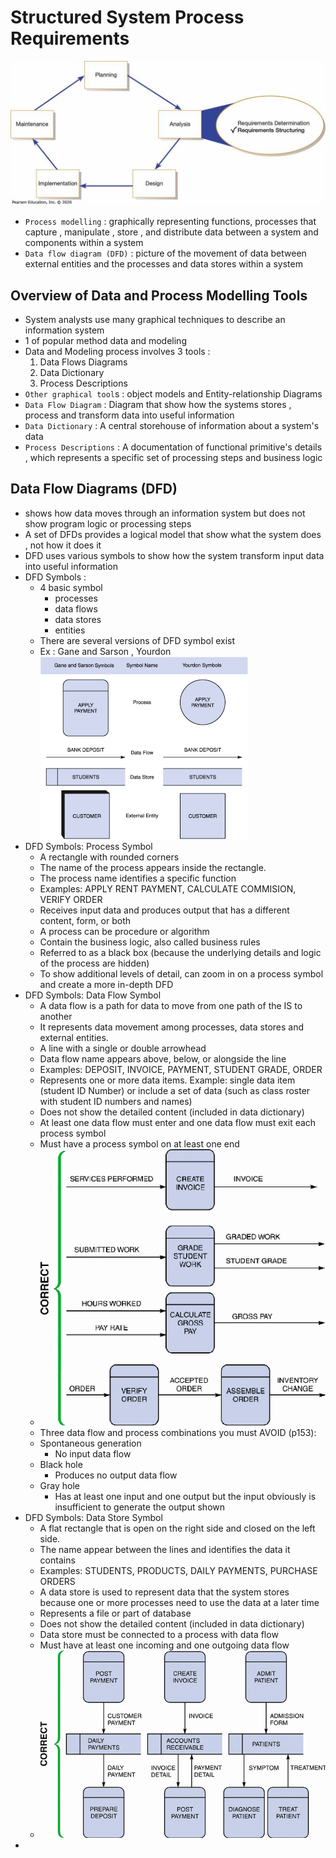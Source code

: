 # Structured System Process Requirements

![](../images/Pasted%20image%2020250204002324.png)


- `Process modelling` : graphically representing functions, processes that capture , manipulate , store , and distribute data between a system and components within a system
- `Data flow diagram (DFD)`  : picture of the movement of data between external entities and the processes and data stores within a system

## Overview of Data and Process Modelling Tools 
- System analysts use many graphical techniques to describe an information system 
- 1 of popular method data and modeling
- Data and Modeling process involves 3 tools :
	1. Data Flows Diagrams
	2. Data Dictionary 
	3. Process Descriptions
- `Other graphical tool`s : object models and Entity-relationship Diagrams 
- `Data Flow Diagram` : Diagram that show how the systems stores , process and transform data into useful information
- `Data Dictionary`  : A central storehouse of information about a system's data 
- `Process Descriptions` : A documentation of functional primitive's details , which represents a specific set of processing steps and business logic

## Data Flow Diagrams (DFD)
- shows how data moves through an information system but does not show program logic or processing steps 
- A set of DFDs provides a logical model that show what the system does , not how it does it 
- DFD uses various symbols to show how the system transform input data into useful information
- DFD Symbols : 
	- 4 basic symbol 
		- processes
		- data flows 
		- data stores
		- entities
	- There are several versions of DFD symbol exist 
	- Ex : Gane and Sarson  ,  Yourdon
![Pasted image 20241206135044.png](../images/Pasted%20image%2020241206135044.png)
- DFD Symbols: Process Symbol
	- A rectangle with rounded corners
	- The name of the process appears inside the rectangle.
	- The process name identifies a specific function
	- Examples: APPLY RENT PAYMENT, CALCULATE COMMISION, VERIFY ORDER
	- Receives input data and produces output that has a different content, form, or both
	- A process can be procedure or algorithm
	- Contain the business logic, also called business rules
	- Referred to as a black box (because the underlying details and logic of the process are hidden)
	- To show additional levels of detail, can zoom in on a process symbol and create a more in-depth DFD
- DFD Symbols: Data Flow Symbol
	- A data flow is a path for data to move from one path of the IS to another
	- It represents data movement among processes,  data stores and external entities.
	- A line with a single or double arrowhead
	- Data flow name appears above, below, or  alongside the line
	- Examples: DEPOSIT, INVOICE, PAYMENT, STUDENT GRADE, ORDER
	- Represents one or more data items. Example: single data item (student ID Number) or include a set of data (such as class roster with student ID numbers and names)
	- Does not show the detailed content (included in data dictionary)
	- At least one data flow must enter and one data flow must exit each process symbol
	- Must have a process symbol on at least one end
	- ![](../images/Pasted%20image%2020250204002825.png)
	- Three data flow and process combinations you must AVOID (p153):
	- Spontaneous generation
		- No input data flow
	- Black hole
		- Produces no output data flow
	- Gray hole
		- Has at least one input and one output but the input  obviously is insufficient to generate the output shown
- DFD Symbols: Data Store Symbol
	- A flat rectangle that is open on the right side and closed on the left side.
	- The name appear between the lines and identifies the data it contains
	- Examples: STUDENTS, PRODUCTS, DAILY PAYMENTS, PURCHASE ORDERS
	- A data store is used to represent data that the system stores because one or more processes need to use the data at a later time
	- Represents a file or part of database
	- Does not show the detailed content (included in data dictionary)
	- Data store must be connected to a process with data flow
	- Must have at least one incoming and one outgoing data flow
	- ![](../images/Pasted%20image%2020250204003245.png)
- 




